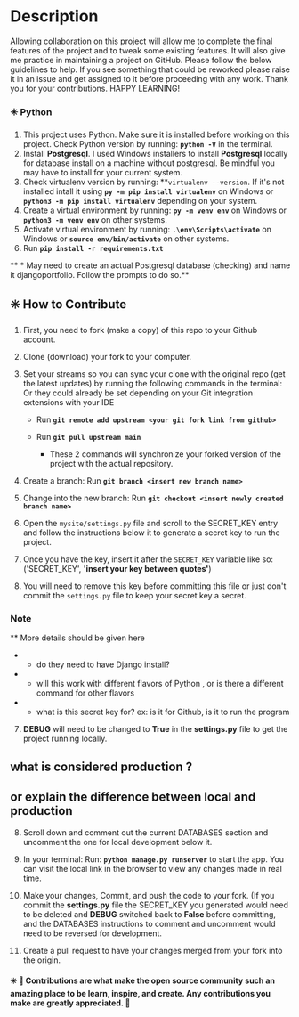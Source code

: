 # Description

Allowing collaboration on this project will allow me to complete the final features of the project and to tweak some existing features. It will also give me practice in maintaining a project on GitHub. Please follow the below guidelines to help. If you see something that could be reworked please raise it in an issue and get assigned to it before proceeding with any work. Thank you for your contributions. HAPPY LEARNING!

### ✳️ Python

1. This project uses Python. Make sure it is installed before working on this project. Check Python version by running: **```python -V```** in the terminal.
2. Install **Postgresql**. I used Windows installers to install **Postgresql** locally for database install on a machine without postgresql. Be mindful you may have to install for your current system.
3. Check virtualenv version by running: **```virtualenv --version```. If it's not installed intall it using **```py -m pip install virtualenv```** on Windows or **```python3 -m pip install virtualenv```** depending on your system.
4. Create a virtual environment by running: **```py -m venv env```** on Windows or **```python3 -m venv env```** on other systems.
5. Activate virtual environment by running: **```.\env\Scripts\activate```** on Windows or **```source env/bin/activate```** on other systems.
6. Run **```pip install -r requirements.txt```**

** * May need to create an actual Postgresql database (checking) and name it djangoportfolio. Follow the prompts to do so.**

## ✳️ How to Contribute

1. First, you need to fork (make a copy) of this repo to your Github account.

2. Clone (download) your fork to your computer.

3. Set your streams so you can sync your clone with the original repo (get the latest updates) by running the following commands in the terminal:   Or they could already be set depending on your Git integration extensions with your IDE

    * Run **```git remote add upstream <your git fork link from github>```**

    * Run **```git pull upstream main```**

        * These 2 commands will synchronize your forked version of the project with the actual repository.

4. Create a branch: Run **```git branch <insert new branch name>```**

5. Change into the new branch: Run **```git checkout <insert newly created branch name>```**

6. Open the ```mysite/settings.py``` file and scroll to the SECRET_KEY entry and follow the instructions below it to generate a secret key to run the project. 
7. Once you have the key, insert it after the ```SECRET_KEY``` variable like so: ('SECRET_KEY', **'insert your key between quotes'**) 
8. You will need to remove this key before committing this file or just don't commit the ```settings.py``` file to keep your secret key a secret.

### Note
** More details should be given here
* - do they need to have Django install?
* - will this work with different flavors of Python , or is there a different command for other flavors 
* - what is this secret key for? ex: is it for Github, is it to run the program 

7. **DEBUG** will need to be changed to **True** in the **settings.py** file to get the project running locally.
## what is considered production ?
## or explain the difference between local and production 

8. Scroll down and comment out the current DATABASES section and uncomment the one for local development below it.

9. In your terminal: Run: **```python manage.py runserver```** to start the app. You can visit the local link in the browser to view any changes made in real time.

10. Make your changes, Commit, and push the code to your fork. (If you commit the **settings.py** file the SECRET_KEY you generated would need to be deleted and **DEBUG** switched back to **False** before committing, and the DATABASES instructions to comment and uncomment would need to be reversed for development.

12. Create a pull request to have your changes merged from your fork into the origin.

#### ✳️ 🙂 Contributions are what make the open source community such an amazing place to be learn, inspire, and create. Any contributions you make are greatly appreciated. 🙂


